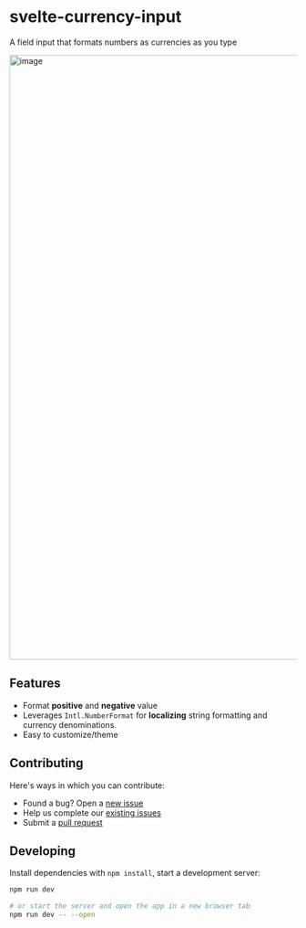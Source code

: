 # svelte-currency-input

A field input that formats numbers as currencies as you type

<img width="1059" alt="image" src="https://user-images.githubusercontent.com/1434675/190315136-c1d310ab-0ef1-441d-a80c-2b3727d74f59.png">


## Features

- Format **positive** and **negative** value
- Leverages `Intl.NumberFormat` for **localizing** string formatting and currency denominations.
- Easy to customize/theme


## Contributing

Here's ways in which you can contribute:
- Found a bug? Open a [new issue](https://github.com/Canutin/svelte-currency-input/issues/new)
- Help us complete our [existing issues](https://github.com/Canutin/svelte-currency-input/issues)
- Submit a [pull request](https://github.com/Canutin/svelte-currency-input/pulls)

## Developing

Install dependencies with `npm install`, start a development server:

```bash
npm run dev

# or start the server and open the app in a new browser tab
npm run dev -- --open
```
